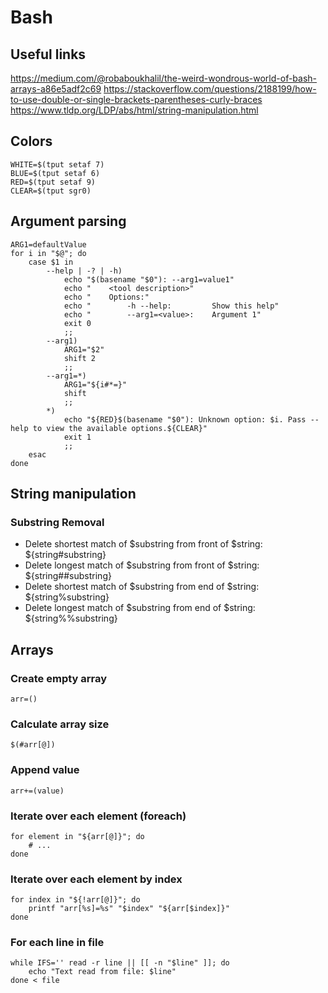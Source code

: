 # Bash

## Useful links

https://medium.com/@robaboukhalil/the-weird-wondrous-world-of-bash-arrays-a86e5adf2c69
https://stackoverflow.com/questions/2188199/how-to-use-double-or-single-brackets-parentheses-curly-braces
https://www.tldp.org/LDP/abs/html/string-manipulation.html

## Colors

```shell
WHITE=$(tput setaf 7)
BLUE=$(tput setaf 6)
RED=$(tput setaf 9)
CLEAR=$(tput sgr0)
```

## Argument parsing

```shell
ARG1=defaultValue
for i in "$@"; do
	case $1 in
		--help | -? | -h)
			echo "$(basename "$0"): --arg1=value1"
			echo "    <tool description>"
			echo "    Options:"
			echo "        -h --help:         Show this help"
			echo "        --arg1=<value>:    Argument 1"
			exit 0
			;;
		--arg1)
			ARG1="$2"
			shift 2
			;;
		--arg1=*)
			ARG1="${i#*=}"
			shift
			;;
		*)
			echo "${RED}$(basename "$0"): Unknown option: $i. Pass --help to view the available options.${CLEAR}"
			exit 1
			;;
	esac
done
```

## String manipulation

### Substring Removal

* Delete shortest match of $substring from front of $string: ${string#substring}
* Delete longest match of $substring from front of $string: ${string##substring}
* Delete shortest match of $substring from end of $string: ${string%substring}
* Delete longest match of $substring from end of $string: ${string%%substring}

## Arrays

### Create empty array

```shell
arr=()
```

### Calculate array size

```shell
$(#arr[@])
```

### Append value

```shell
arr+=(value)
```

### Iterate over each element (foreach)

```shell
for element in "${arr[@]}"; do
	# ...
done
```

### Iterate over each element by index

```shell
for index in "${!arr[@]}"; do
	printf "arr[%s]=%s" "$index" "${arr[$index]}"
done
```

### For each line in file

```shell
while IFS='' read -r line || [[ -n "$line" ]]; do
    echo "Text read from file: $line"
done < file
```